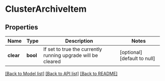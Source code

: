 # ClusterArchiveItem

## Properties
Name | Type | Description | Notes
------------ | ------------- | ------------- | -------------
**clear** | **bool** | If set to true the currently running upgrade will be cleared | [optional] [default to null]

[[Back to Model list]](../README.md#documentation-for-models) [[Back to API list]](../README.md#documentation-for-api-endpoints) [[Back to README]](../README.md)


